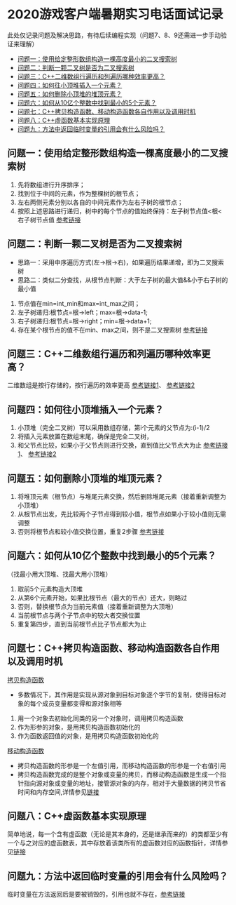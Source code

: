 # 2020游戏客户端暑期实习电话面试记录
此处仅记录问题及解决思路，有待后续编程实现（问题7、8、9还需进一步手动验证来理解）
  * [问题一：使用给定整形数组构造一棵高度最小的二叉搜索树](#--------------------------)
  * [问题二：判断一颗二叉树是否为二叉搜索树](#-------------------)
  * [问题三：C++二维数组行遍历和列遍历哪种效率更高？](#----c--------------------)
  * [问题四：如何往小顶堆插入一个元素？](#-----------------)
  * [问题五：如何删除小顶堆的堆顶元素？](#-----------------)
  * [问题六：如何从10亿个整数中找到最小的5个元素？](#-------10----------5----)
  * [问题七：C++拷贝构造函数、移动构造函数各自作用以及调用时机](#----c-------------------------)
  * [问题八：C++虚函数基本实现原理](#----c-----------)
  * [问题九：方法中返回临时变量的引用会有什么风险吗？](#------------------------)
## 问题一：使用给定整形数组构造一棵高度最小的二叉搜索树
1. 先将数组进行升序排序；
2. 找到位于中间的元素，作为整棵树的根节点；
3. 左右两侧元素分别以各自的中间元素作为左右子树的根节点；
4. 按照上述思路进行递归，树中的每个节点的值始终保持：左子树节点值<根<右子树节点值
[参考链接](https://blog.csdn.net/lyy_hit/article/details/49660671)
## 问题二：判断一颗二叉树是否为二叉搜索树
- 思路一：采用中序遍历方式(左->根->右)，如果遍历结果递增，即为二叉搜索树
- 思路二：类似二分查找，从根节点判断：大于左子树的最大值&&小于右子树的最小值
1. 节点值在min=int_min和max=int_max之间；
2. 左子树递归:根节点=根->left；max=根->data-1;
3. 右子树递归:根节点=根->right；min=根->data+1;
4. 存在某个根节点的值不在min、max之间，则不是二叉搜索树
[参考链接](https://www.cnblogs.com/evenleee/p/8474496.html)
## 问题三：C++二维数组行遍历和列遍历哪种效率更高？
二维数组是按行存储的，按行遍历的效率更高
[参考链接1](https://blog.csdn.net/weixin_40497678/article/details/80733915)、
[参考链接2](https://blog.csdn.net/Shuffle_Ts/article/details/89420651)
## 问题四：如何往小顶堆插入一个元素？
1. 小顶堆（完全二叉树）可以采用数组存储，第i个元素的父节点为:(i-1)/2
2. 将插入元素放置在数组末尾，确保是完全二叉树，
3. 和父节点比较，如果小于父节点则进行交换，直到值比父节点大为止
[参考链接1](https://blog.csdn.net/hrn1216/article/details/51465270)、
[参考链接2](https://www.cnblogs.com/lanhaicode/p/10546257.html)
## 问题五：如何删除小顶堆的堆顶元素？
1. 将堆顶元素（根节点）与堆尾元素交换，然后删除堆尾元素（接着重新调整为小顶堆）
2. 从根节点出发，先比较两个子节点得到较小值，根节点如果小于较小值则无需调整
3. 否则将根节点和较小值交换位置，重复2步骤
[参考链接](https://blog.csdn.net/FX677588/article/details/77964912)
## 问题六：如何从10亿个整数中找到最小的5个元素？
（找最小用大顶堆、找最大用小顶堆）
1. 取前5个元素构造大顶堆
2. 从第6个元素开始，如果比根节点（最大的节点）还大，则略过
3. 否则，替换根节点为当前元素值（接着重新调整为大顶堆）
4. 当前根节点与两个子节点中的较大者交换位置
5. 重复第四步，直到当前根节点比子节点都大为止
## 问题七：C++拷贝构造函数、移动构造函数各自作用以及调用时机
 [拷贝构造函数](http://c.biancheng.net/view/151.html)
- 多数情况下，其作用是实现从源对象到目标对象逐个字节的复制，使得目标对象的每个成员变量都变得和源对象相等
1. 用一个对象去初始化同类的另一个对象时，调用拷贝构造函数
2. 作为形参的对象，是用拷贝构造函数初始化的
3. 作为函数返回值的对象，是用拷贝构造函数初始化的

[移动构造函数](https://blog.csdn.net/zyq11223/article/details/48766515)
- 拷贝构造函数的形参是一个左值引用，而移动构造函数的形参是一个右值引用
- 拷贝构造函数完成的是整个对象或变量的拷贝，而移动构造函数是生成一个指针指向源对象或变量的地址，接管源对象的内存，相对于大量数据的拷贝节省时间和内存空间,详情参见[链接](https://blog.csdn.net/weixin_36725931/article/details/85218924?depth_1-utm_source=distribute.pc_relevant.none-task-blog-BlogCommendFromBaidu-1&utm_source=distribute.pc_relevant.none-task-blog-BlogCommendFromBaidu-1)
## 问题八：C++虚函数基本实现原理
简单地说，每一个含有虚函数（无论是其本身的，还是继承而来的）的类都至少有一个与之对应的虚函数表，其中存放着该类所有的虚函数对应的函数指针，详情参见[链接](https://www.cnblogs.com/malecrab/p/5572730.html)
## 问题九：方法中返回临时变量的引用会有什么风险吗？
临时变量在方法返回后是要被销毁的，引用也就不存在，[参考链接](https://www.cnblogs.com/coder-j/p/3980255.html)
